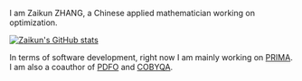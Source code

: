 I am Zaikun ZHANG, a Chinese applied mathematician working on optimization.

[![Zaikun's GitHub stats](https://github-readme-stats.vercel.app/api?username=zaikunzhang&show_icons=true)](https://github.com/anuraghazra/github-readme-stats/)

In terms of software development, right now I am mainly working on [PRIMA](http://www.libprima.net).
I am also a coauthor of [PDFO](https://www.pdfo.net) and [COBYQA](http://www.cobyqa.com).
